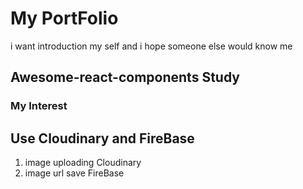 # My PortFolio
i want introduction my self and 
i hope someone else would know me

## Awesome-react-components Study


### My Interest


## Use Cloudinary and FireBase
1. image uploading Cloudinary
2. image url save FireBase


